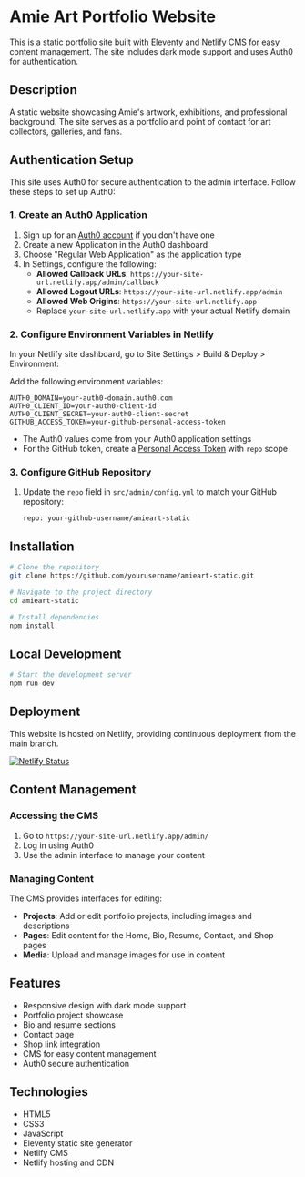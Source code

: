 # Amie Art Portfolio Website

This is a static portfolio site built with Eleventy and Netlify CMS for easy content management. The site includes dark mode support and uses Auth0 for authentication.

## Description

A static website showcasing Amie's artwork, exhibitions, and professional background. The site serves as a portfolio and point of contact for art collectors, galleries, and fans.

## Authentication Setup

This site uses Auth0 for secure authentication to the admin interface. Follow these steps to set up Auth0:

### 1. Create an Auth0 Application

1. Sign up for an [Auth0 account](https://auth0.com/) if you don't have one
2. Create a new Application in the Auth0 dashboard
3. Choose "Regular Web Application" as the application type
4. In Settings, configure the following:
   - **Allowed Callback URLs**: `https://your-site-url.netlify.app/admin/callback`
   - **Allowed Logout URLs**: `https://your-site-url.netlify.app/admin`
   - **Allowed Web Origins**: `https://your-site-url.netlify.app`
   - Replace `your-site-url.netlify.app` with your actual Netlify domain

### 2. Configure Environment Variables in Netlify

In your Netlify site dashboard, go to Site Settings > Build & Deploy > Environment:

Add the following environment variables:
```
AUTH0_DOMAIN=your-auth0-domain.auth0.com
AUTH0_CLIENT_ID=your-auth0-client-id
AUTH0_CLIENT_SECRET=your-auth0-client-secret
GITHUB_ACCESS_TOKEN=your-github-personal-access-token
```

- The Auth0 values come from your Auth0 application settings
- For the GitHub token, create a [Personal Access Token](https://github.com/settings/tokens) with `repo` scope

### 3. Configure GitHub Repository

1. Update the `repo` field in `src/admin/config.yml` to match your GitHub repository:
   ```
   repo: your-github-username/amieart-static
   ```

## Installation

```bash
# Clone the repository
git clone https://github.com/yourusername/amieart-static.git

# Navigate to the project directory
cd amieart-static

# Install dependencies
npm install
```

## Local Development

```bash
# Start the development server
npm run dev
```

## Deployment

This website is hosted on Netlify, providing continuous deployment from the main branch.

[![Netlify Status](https://api.netlify.com/api/v1/badges/project-id/deploy-status)](https://app.netlify.com/sites/amieart/deploys)


## Content Management

### Accessing the CMS

1. Go to `https://your-site-url.netlify.app/admin/`
2. Log in using Auth0
3. Use the admin interface to manage your content

### Managing Content

The CMS provides interfaces for editing:

- **Projects**: Add or edit portfolio projects, including images and descriptions
- **Pages**: Edit content for the Home, Bio, Resume, Contact, and Shop pages
- **Media**: Upload and manage images for use in content

## Features

- Responsive design with dark mode support
- Portfolio project showcase
- Bio and resume sections
- Contact page
- Shop link integration
- CMS for easy content management
- Auth0 secure authentication

## Technologies

- HTML5
- CSS3
- JavaScript
- Eleventy static site generator
- Netlify CMS
- Netlify hosting and CDN
